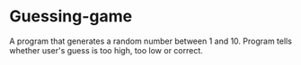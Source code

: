 # Guessing-game
A program that generates a random number between 1 and 10.  Program tells whether user's guess is too high, too low or correct.
